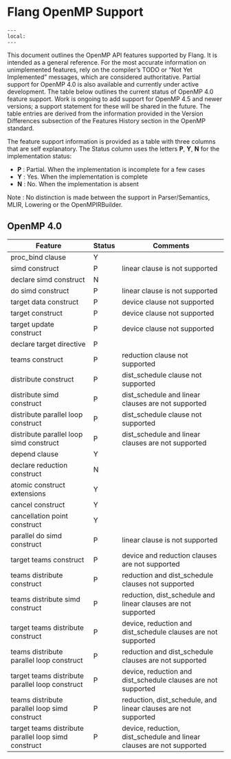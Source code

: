 <!--===- docs/OpenMPSupport.md

   Part of the LLVM Project, under the Apache License v2.0 with LLVM Exceptions.
   See https://llvm.org/LICENSE.txt for license information.
   SPDX-License-Identifier: Apache-2.0 WITH LLVM-exception

-->

# Flang OpenMP Support

```{contents}
---
local:
---
```

This document outlines the OpenMP API features supported by Flang. It is intended as a general reference.
For the most accurate information on unimplemented features, rely on the compiler’s TODO or “Not Yet Implemented”
messages, which are considered authoritative. Partial support for OpenMP 4.0 is also available and currently under active development.
The table below outlines the current status of OpenMP 4.0 feature support.
Work is ongoing to add support for OpenMP 4.5 and newer versions; a support statement for these will be shared in the future.
The table entries are derived from the information provided in the Version Differences subsection of the Features History section in the OpenMP standard.

The feature support information is provided as a table with three columns that are self explanatory. The Status column uses
the letters **P**, **Y**, **N** for the implementation status:
- **P** : Partial. When the implementation is incomplete for a few cases
- **Y** : Yes. When the implementation is complete
- **N** : No. When the implementation is absent

Note : No distinction is made between the support in Parser/Semantics, MLIR, Lowering or the OpenMPIRBuilder.

## OpenMP 4.0

| Feature                                                    | Status | Comments                                                |
|------------------------------------------------------------|--------|---------------------------------------------------------|
| proc_bind clause                                           | Y      | |
| simd construct                                             | P      | linear clause is not supported |
| declare simd construct                                     | N      | |
| do simd construct                                          | P      | linear clause is not supported |
| target data construct                                      | P      | device clause not supported |
| target construct                                           | P      | device clause not supported |
| target update construct                                    | P      | device clause not supported |
| declare target directive                                   | P      | |
| teams construct                                            | P      | reduction clause not supported |
| distribute construct                                       | P      | dist_schedule clause not supported |
| distribute simd construct                                  | P      | dist_schedule and linear clauses are not supported |
| distribute parallel loop construct                         | P      | dist_schedule clause not supported |
| distribute parallel loop simd construct                    | P      | dist_schedule and linear clauses are not supported |
| depend clause                                              | Y      | |
| declare reduction construct                                | N      | |
| atomic construct extensions                                | Y      | |
| cancel construct                                           | Y      | |
| cancellation point construct                               | Y      | |
| parallel do simd construct                                 | P      | linear clause is not supported |
| target teams construct                                     | P      | device and reduction clauses are not supported |
| teams distribute construct                                 | P      | reduction and dist_schedule clauses not supported |
| teams distribute simd construct                            | P      | reduction, dist_schedule and linear clauses are not supported |
| target teams distribute construct                          | P      | device, reduction and dist_schedule clauses are not supported |
| teams distribute parallel loop construct                   | P      | reduction and dist_schedule clauses are not supported |
| target teams distribute parallel loop construct            | P      | device, reduction and dist_schedule clauses are not supported |
| teams distribute parallel loop simd construct              | P      | reduction, dist_schedule, and linear clauses are not supported |
| target teams distribute parallel loop simd construct       | P      | device, reduction, dist_schedule and linear clauses are not supported |
